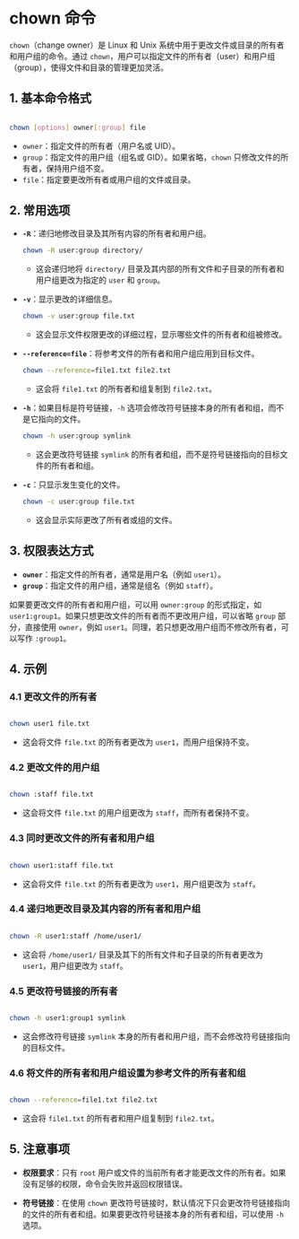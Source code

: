 # chown 命令

`chown`（change owner）是 Linux 和 Unix 系统中用于更改文件或目录的所有者和用户组的命令。通过 `chown`，用户可以指定文件的所有者（user）和用户组（group），使得文件和目录的管理更加灵活。

## 1. 基本命令格式
```bash

chown [options] owner[:group] file
```
- `owner`：指定文件的所有者（用户名或 UID）。
- `group`：指定文件的用户组（组名或 GID）。如果省略，`chown` 只修改文件的所有者，保持用户组不变。
- `file`：指定要更改所有者或用户组的文件或目录。

## 2. 常用选项

- **`-R`**：递归地修改目录及其所有内容的所有者和用户组。
  ```bash
  chown -R user:group directory/
  ```
    - 这会递归地将 `directory/` 目录及其内部的所有文件和子目录的所有者和用户组更改为指定的 `user` 和 `group`。

- **`-v`**：显示更改的详细信息。
  ```bash
  chown -v user:group file.txt
  ```
    - 这会显示文件权限更改的详细过程，显示哪些文件的所有者和组被修改。

- **`--reference=file`**：将参考文件的所有者和用户组应用到目标文件。
  ```bash
  chown --reference=file1.txt file2.txt
  ```
    - 这会将 `file1.txt` 的所有者和组复制到 `file2.txt`。

- **`-h`**：如果目标是符号链接，`-h` 选项会修改符号链接本身的所有者和组，而不是它指向的文件。
  ```bash
  chown -h user:group symlink
  ```
    - 这会更改符号链接 `symlink` 的所有者和组，而不是符号链接指向的目标文件的所有者和组。

- **`-c`**：只显示发生变化的文件。
  ```bash
  chown -c user:group file.txt
  ```
    - 这会显示实际更改了所有者或组的文件。

## 3. 权限表达方式

- **`owner`**：指定文件的所有者，通常是用户名（例如 `user1`）。
- **`group`**：指定文件的用户组，通常是组名（例如 `staff`）。

如果要更改文件的所有者和用户组，可以用 `owner:group` 的形式指定，如 `user1:group1`。如果只想更改文件的所有者而不更改用户组，可以省略 `group` 部分，直接使用 `owner`，例如 `user1`。同理，若只想更改用户组而不修改所有者，可以写作 `:group1`。

## 4. 示例

### 4.1 **更改文件的所有者**

```bash

chown user1 file.txt
```
- 这会将文件 `file.txt` 的所有者更改为 `user1`，而用户组保持不变。

### 4.2 **更改文件的用户组**

```bash

chown :staff file.txt
```
- 这会将文件 `file.txt` 的用户组更改为 `staff`，而所有者保持不变。

### 4.3 **同时更改文件的所有者和用户组**

```bash

chown user1:staff file.txt
```
- 这会将文件 `file.txt` 的所有者更改为 `user1`，用户组更改为 `staff`。

### 4.4 **递归地更改目录及其内容的所有者和用户组**

```bash

chown -R user1:staff /home/user1/
```
- 这会将 `/home/user1/` 目录及其下的所有文件和子目录的所有者更改为 `user1`，用户组更改为 `staff`。

### 4.5 **更改符号链接的所有者**

```bash

chown -h user1:group1 symlink
```
- 这会修改符号链接 `symlink` 本身的所有者和用户组，而不会修改符号链接指向的目标文件。

### 4.6 **将文件的所有者和用户组设置为参考文件的所有者和组**

```bash

chown --reference=file1.txt file2.txt
```
- 这会将 `file1.txt` 的所有者和用户组复制到 `file2.txt`。

## 5. 注意事项

- **权限要求**：只有 `root` 用户或文件的当前所有者才能更改文件的所有者。如果没有足够的权限，命令会失败并返回权限错误。

- **符号链接**：在使用 `chown` 更改符号链接时，默认情况下只会更改符号链接指向的文件的所有者和组。如果要更改符号链接本身的所有者和组，可以使用 `-h` 选项。



